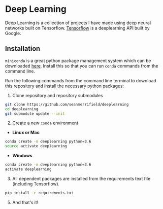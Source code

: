 # Deep Learning
Deep Learning is a collection of projects I have made using deep neural networks built on Tensorflow. [Tensorflow](https://www.tensorflow.org/api_docs/) is a deeplearning API built by Google.

## Installation

`miniconda` is a great python package management system which can be downloaded [here](https://conda.io/miniconda.html). Install this so that you can run `conda` commands from the command line. 

Run the following commands from the command line terminal to download this repository and install the necessary python packages:

1. Clone repository and repository submodules
```sh
git clone https://github.com/seanmerrifield/deeplearning
cd deeplearning
git submodule update --init
```


2. Create a new `conda` environment
* **Linux or Mac**
```sh
conda create -n deeplearning python=3.6
source activate deeplearning
```

* **Windows**
```sh
conda create -n deeplearning python=3.6
activate deeplearning
```

3. All dependent packages are installed from the requirements text file (including Tensorflow).
```sh
pip install -r requirements.txt
```


5. And that's it!


